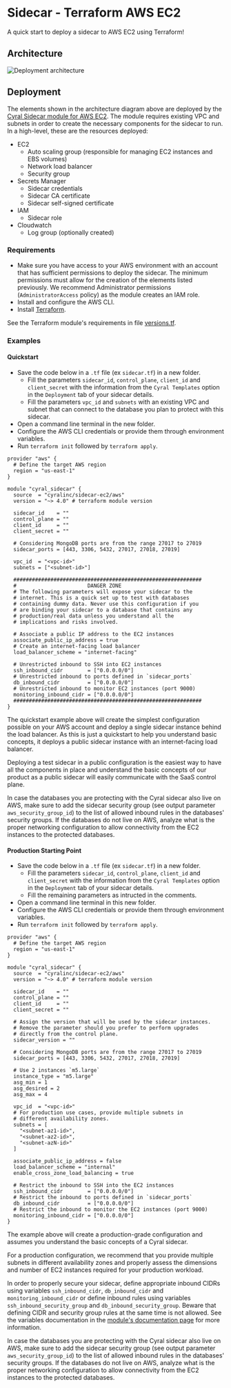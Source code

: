 # Sidecar - Terraform AWS EC2

A quick start to deploy a sidecar to AWS EC2 using Terraform!

## Architecture

![Deployment architecture](images/aws_architecture.png)

## Deployment

The elements shown in the architecture diagram above are deployed by the [Cyral Sidecar module for AWS EC2](https://registry.terraform.io/modules/cyralinc/sidecar-ec2/aws/latest). The module requires existing VPC and subnets in order to create the necessary components for the sidecar to run. In a high-level, these are the resources deployed:

* EC2
    * Auto scaling group (responsible for managing EC2 instances and EBS volumes)
    * Network load balancer
    * Security group
* Secrets Manager
    * Sidecar credentials
    * Sidecar CA certificate
    * Sidecar self-signed certificate
* IAM
    * Sidecar role
* Cloudwatch
    * Log group (optionally created)

### Requirements

* Make sure you have access to your AWS environment with an account that has sufficient permissions to deploy the sidecar. The minimum permissions must allow for the creation of the elements listed previously. We recommend Administrator permissions (`AdministratorAccess` policy) as the module creates an IAM role.
* Install and configure the AWS CLI.
* Install [Terraform](https://www.terraform.io).

See the Terraform module's requirements in file [versions.tf](https://github.com/cyralinc/terraform-aws-sidecar-ec2/blob/main/versions.tf).

### Examples

#### Quickstart

* Save the code below in a `.tf` file (ex `sidecar.tf`) in a new folder.
    * Fill the parameters `sidecar_id`, `control_plane`, `client_id` and 
    `client_secret` with the information from the `Cyral Templates` option
    in the `Deployment` tab of your sidecar details.
    * Fill the parameters `vpc_id` and `subnets` with an existing VPC and
    subnet that can connect to the database you plan to protect with this
    sidecar.
* Open a command line terminal in the new folder.
* Configure the AWS CLI credentials or provide them through environment variables.
* Run `terraform init` followed by `terraform apply`.

```hcl
provider "aws" {
  # Define the target AWS region
  region = "us-east-1"
}

module "cyral_sidecar" {
  source  = "cyralinc/sidecar-ec2/aws"  
  version = "~> 4.0" # terraform module version

  sidecar_id    = ""
  control_plane = ""
  client_id     = ""
  client_secret = ""

  # Considering MongoDB ports are from the range 27017 to 27019
  sidecar_ports = [443, 3306, 5432, 27017, 27018, 27019]

  vpc_id  = "<vpc-id>"
  subnets = ["<subnet-id>"]

  #############################################################
  #                       DANGER ZONE
  # The following parameters will expose your sidecar to the
  # internet. This is a quick set up to test with databases
  # containing dummy data. Never use this configuration if you
  # are binding your sidecar to a database that contains any
  # production/real data unless you understand all the
  # implications and risks involved.

  # Associate a public IP address to the EC2 instances
  associate_public_ip_address = true
  # Create an internet-facing load balancer
  load_balancer_scheme = "internet-facing"

  # Unrestricted inbound to SSH into EC2 instances
  ssh_inbound_cidr        = ["0.0.0.0/0"]
  # Unrestricted inbound to ports defined in `sidecar_ports`
  db_inbound_cidr         = ["0.0.0.0/0"]
  # Unrestricted inbound to monitor EC2 instances (port 9000)
  monitoring_inbound_cidr = ["0.0.0.0/0"]
  #############################################################
}
```

The quickstart example above will create the simplest configuration possible on your AWS account
and deploy a single sidecar instance behind the load balancer. As this is just a quickstart
to help you understand basic concepts, it deploys a public sidecar instance with an
internet-facing load balancer.

Deploying a test sidecar in a public configuration is the easiest way to have all the components
in place and understand the basic concepts of our product as a public sidecar will easily
communicate with the SaaS control plane.

In case the databases you are protecting with the Cyral sidecar also live on AWS, make sure to
add the sidecar security group (see output parameter `aws_security_group_id`) to the list of
allowed inbound rules in the databases' security groups. If the databases do not live on AWS,
analyze what is the proper networking configuration to allow connectivity from the EC2
instances to the protected databases.

#### Production Starting Point

* Save the code below in a `.tf` file (ex `sidecar.tf`) in a new folder.
    * Fill the parameters `sidecar_id`, `control_plane`, `client_id` and 
    `client_secret` with the information from the `Cyral Templates` option
    in the `Deployment` tab of your sidecar details.
    * Fill the remaining parameters as intructed in the comments.
* Open a command line terminal in this new folder.
* Configure the AWS CLI credentials or provide them through environment variables.
* Run `terraform init` followed by `terraform apply`.

```hcl
provider "aws" {
  # Define the target AWS region
  region = "us-east-1"
}

module "cyral_sidecar" {
  source  = "cyralinc/sidecar-ec2/aws"  
  version = "~> 4.0" # terraform module version

  sidecar_id    = ""
  control_plane = ""
  client_id     = ""
  client_secret = ""
  
  # Assign the version that will be used by the sidecar instances.
  # Remove the parameter should you prefer to perform upgrades 
  # directly from the control plane.
  sidecar_version = ""

  # Considering MongoDB ports are from the range 27017 to 27019
  sidecar_ports = [443, 3306, 5432, 27017, 27018, 27019]

  # Use 2 instances `m5.large`
  instance_type = "m5.large"
  asg_min = 1
  asg_desired = 2
  asg_max = 4

  vpc_id  = "<vpc-id>"
  # For production use cases, provide multiple subnets in
  # different availability zones.
  subnets = [
    "<subnet-az1-id>",
    "<subnet-az2-id>",
    "<subnet-azN-id>"
  ]

  associate_public_ip_address = false
  load_balancer_scheme = "internal"
  enable_cross_zone_load_balancing = true

  # Restrict the inbound to SSH into the EC2 instances
  ssh_inbound_cidr        = ["0.0.0.0/0"]
  # Restrict the inbound to ports defined in `sidecar_ports`
  db_inbound_cidr         = ["0.0.0.0/0"]
  # Restrict the inbound to monitor the EC2 instances (port 9000)
  monitoring_inbound_cidr = ["0.0.0.0/0"]
}
```

The example above will create a production-grade configuration and assumes you understand
the basic concepts of a Cyral sidecar.

For a production configuration, we recommend that you provide multiple subnets in different
availability zones and properly assess the dimensions and number of EC2 instances required
for your production workload.

In order to properly secure your sidecar, define appropriate inbound CIDRs using variables
`ssh_inbound_cidr`, `db_inbound_cidr` and `monitoring_inbound_cidr` or define inbound
rules using variables `ssh_inbound_security_group` and `db_inbound_security_group`. Beware
that defining CIDR and security group rules at the same time is not allowed. See the
variables documentation in the [module's documentation page](https://registry.terraform.io/modules/cyralinc/sidecar-ec2/aws/latest)
for more information.

In case the databases you are protecting with the Cyral sidecar also live on AWS, make sure to
add the sidecar security group (see output parameter `aws_security_group_id`) to the list of
allowed inbound rules in the databases' security groups. If the databases do not live on AWS,
analyze what is the proper networking configuration to allow connectivity from the EC2
instances to the protected databases.